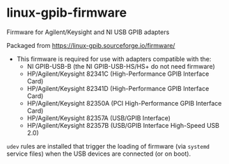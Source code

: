 # linux-gpib-firmware
Firmware for Agilent/Keysight and NI USB GPIB adapters

Packaged from https://linux-gpib.sourceforge.io/firmware/

* This firmware is required for use with adapters compatible with the:
  - NI GPIB-USB-B (the NI GPIB-USB-HS/HS+ do not need firmware)
  - HP/Agilent/Keysight 82341C (High-Performance GPIB Interface Card)
  - HP/Agilent/Keysight 82341D (High-Performance GPIB Interface Card)
  - HP/Agilent/Keysight 82350A (PCI High-Performance GPIB Interface Card)
  - HP/Agilent/Keysight 82357A (USB/GPIB Interface)
  - HP/Agilent/Keysight 82357B (USB/GPIB Interface High-Speed USB 2.0)

`udev` rules are installed that trigger the loading of firmware (via `systemd` service files) when the USB devices are connected (or on boot).


